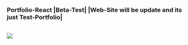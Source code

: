 <h3>Portfolio-React |Beta-Test| |Web-Site will be update and its just Test-Portfolio| </h3> 
</br>
<img src='https://thumb.cloud.mail.ru/weblink/thumb/xw1/TaEE/U1PkyGyEL'>
